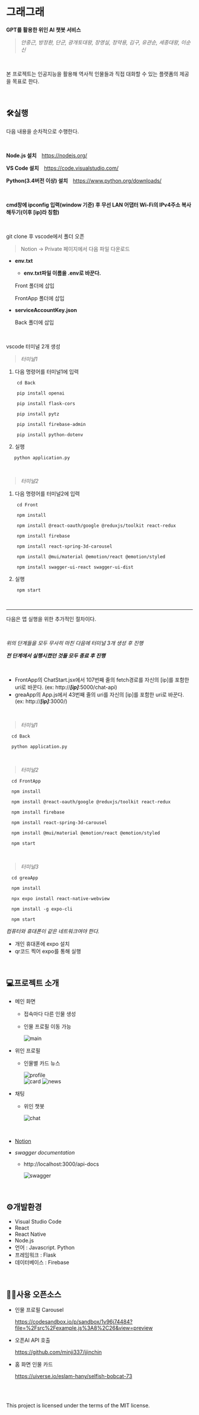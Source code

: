 # 그래그래
**GPT를 활용한 위인 AI 챗봇 서비스**

>*안중근, 방정환, 단군, 광개토대왕, 장영실, 정약용, 김구, 유관순, 세종대왕, 이순신*
<br/>

본 프로젝트는 인공지능을 활용해 역사적 인물들과 직접 대화할 수 있는 플랫폼의 제공을 목표로 한다.

<br/>

## 🛠실행
다음 내용을 순차적으로 수행한다.

<br/>

**Node.js 설치** <https://nodejs.org/>

**VS Code 설치** <https://code.visualstudio.com/>

**Python(3.4버전 이상) 설치** <https://www.python.org/downloads/>

<br/>

**cmd창에 ipconfig 입력(window 기준) 후 무선 LAN 어댑터 Wi-Fi의 IPv4주소 복사해두기(이후 [ip]라 칭함)**

<br/>

git clone 후 vscode에서 폴더 오픈

>Notion -> Private 페이지에서 다음 파일 다운로드
* **env.txt**
    * **env.txt파일 이름을 .env로 바꾼다.**
  
  Front 폴더에 삽입

  FrontApp 폴더에 삽입

* **serviceAccountKey.json**

  Back 폴더에 삽입

<br/>

vscode 터미널 2개 생성
> *터미널1*

1. 다음 명령어를 터미널1에 입력
```
    cd Back
   
    pip install openai
   
    pip install flask-cors
   
    pip install pytz

    pip install firebase-admin

    pip install python-dotenv
```
   
2. 실행

```
   python application.py
```

<br/>

> *터미널2*

 1. 다음 명령어를 터미널2에 입력

```
    cd Front
    
    npm install
    
    npm install @react-oauth/google @reduxjs/toolkit react-redux
    
    npm install firebase
    
    npm install react-spring-3d-carousel
    
    npm install @mui/material @emotion/react @emotion/styled

    npm install swagger-ui-react swagger-ui-dist
```
    
 2. 실행

```
    npm start
```

<br/>

***

다음은 앱 실행을 위한 추가적인 절차이다.

<br/>

*위의 단계들을 모두 무사히 마친 다음에 터미널 3개 생성 후 진행*

***전 단계에서 실행시켰던 것들 모두 종료 후 진행***

<br/>

* FrontApp의 ChatStart.jsx에서 107번째 줄의 fetch경로를 자신의 [ip]를 포함한 uri로 바꾼다. (ex: http://***[ip]***:5000/chat-api)
* greaApp의 App.js에서 43번째 줄의 uri를 자신의 [ip]를 포함한 uri로 바꾼다.  (ex: http://***[ip]***:3000/)

<br/>

> *터미널1*

```
  cd Back

  python application.py
```

<br/>

> *터미널2*
```
  cd FrontApp

  npm install
  
  npm install @react-oauth/google @reduxjs/toolkit react-redux
   
  npm install firebase
   
  npm install react-spring-3d-carousel
    
  npm install @mui/material @emotion/react @emotion/styled

  npm start
```

<br/>

> *터미널3*

```
  cd greaApp

  npm install

  npx expo install react-native-webview

  npm install -g expo-cli

  npm start
```

  *컴퓨터와 휴대폰이 같은 네트워크여야 한다.*

  * 개인 휴대폰에 expo 설치
  * qr코드 찍어 expo를 통해 실행

<br/>

## 💻프로젝트 소개
* 메인 화면
   * 접속마다 다른 인물 생성
   * 인물 프로필 이동 가능
     
     ![main](https://github.com/PSangYun/graegrae/blob/master/main.png)

* 위인 프로필
  * 인물별 카드 뉴스

    ![profile](https://github.com/PSangYun/graegrae/blob/master/profile.png)    
    ![card](https://github.com/PSangYun/graegrae/blob/master/card.png)
    ![news](https://github.com/PSangYun/graegrae/blob/master/news.png)

* 채팅
  * 위인 챗봇
    
    ![chat](https://github.com/PSangYun/graegrae/blob/master/chat.png)

<br/>

* [Notion](https://axiomatic-jelly-b5c.notion.site/Oss-Team-Space-c85bd6a5b7804ecd9d1e06ee71ccca44?pvs=4)

  

* *swagger documentation*
  * http://localhost:3000/api-docs
 
    ![swagger](https://github.com/PSangYun/graegrae/blob/master/swagger.png)

<br/>

## ⚙개발환경
* Visual Studio Code
* React
* React Native
* Node.js
* 언어 : Javascript. Python
* 프레임워크 : Flask
* 데이터베이스 : Firebase

<br/>

## 👨‍💻사용 오픈소스
* 인물 프로필 Carousel
  
  <https://codesandbox.io/p/sandbox/1v96j74484?file=%2Fsrc%2Fexample.js%3A8%2C26&view=preview>
  
* 오픈AI API 호출
  
  <https://github.com/minji337/jjinchin>

* 홈 화면 인물 카드

  <https://uiverse.io/eslam-hany/selfish-bobcat-73>

<br/><br/>

This project is licensed under the terms of the MIT license.
